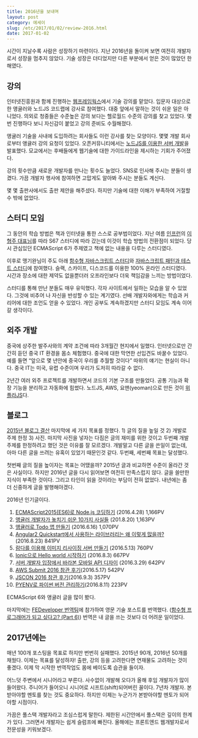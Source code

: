 ```yaml
---
title: 2016년을 보내며
layout: post
category: 에세이
slug: /etc/2017/01/02/review-2016.html
date: 2017-01-02
---
```


시간이 지날수록 사람은 성장하기 마련이다. 지난 2016년을 돌이켜 보면 여전히 개발자로서 성장을 멈추지 않았다. 기술 성장은 더디었지만 다른 부분에서 얻은 것이 많았던 한 해였다.

## 강의

인터넷진흥원과 함께 진행하는 [웹프레임웍스](http://webframeworks.kr)에서 기술 강의를 맡았다. 입문자 대상으로한 앵귤러와 노드JS 코드랩에 강사로 참여했다. 대중 앞에서 말하는 것이 쉬운 일은 아니었다. 의외로 청중들은 수준높은 강의 보다는 헬로월드 수준의 강의를 찾고 있었다. 몇 번 진행하다 보니 자신감이 붙었고 강의 준비도 수월해졌다.

앵귤러 기술을 사내에 도입하려는 회사들도 이런 강사를 찾는 모양이다. 몇몇 개발 회사로부터 앵귤러 강의 요청이 있었다. 오픈커뮤니티에서는 [노드JS를 이용한 서버 개발](http://open.egovframe.kr/cop/bbs/selectBoardArticle.do?bbsId=BBSMSTR_000000000014&nttId=18774)을 발표했다. 모교에서는 후배들에게 웹기술에 대한 가이드라인을 제시하는 기회가 주어졌다.

강의 횟수만큼 새로운 개발자를 만나는 횟수도 늘었다. SNS로 인사해 주시는 분들이 생겼다. 가끔 개발자 행사에 참여하면 고맙게도 알아봐 주시는 분들도 계신다.

몇 몇 출판사에서도 출판 제안을 해주셨다. 하지만 기술에 대한 이해가 부족하여 거절할 수 밖에 없었다.

## 스터디 모임

그 동안의 학습 방법은 책과 인터넷을 통한 스스로 공부법이었다. 지난 여름 [인프런](https://www.inflearn.com)의 [이형주 대표님](http://www.hodoogwaja.com)를 따라 S67 스터디에 따라 갔는데 이것이 학습 방법의 전환점이 되었다. 당시 관심있던 ECMAScript 6가 주제였고 책에 없는 내용을 다루는 스터디였다.

이후로 맹기완님이 주도 아래 [함수형 자바스크립트 스터디](https://github.com/projectBS/functionalstudy)와 [자바스크립트 패턴과 테스트 스터디](http://www.yes24.com/24/Goods/33211518?Acode=101)에 참여했다. 슬랙, 스카이프, 디스코드를 이용한 100% 온라인 스터디였다. 시간과 장소에 대한 제약도 없을뿐더러 오프라인보다 더욱 책임감을 느끼는 방법이었다.

스터디를 통해 만난 분들도 매우 유익했다. 각자 사이트에서 일하는 모습을 알 수 있었다. 그것에 비추어 나 자신을 반성할 수 있는 계기였다. 선배 개발자와에게는 학습과 커리어에 대한 조언도 얻을 수 있었다. 개인 공부도 계속하겠지만 스터디 모임도 계속 이어갈 생각이다.

## 외주 개발

중국에 상주한 발주사와의 계약 조건에 따라 3개월간 현지에서 일했다. 인터넷으로만 간간히 듣던 중국 IT 환경을 몸소 체험했다. 중국에 대한 막연한 선입견도 바꿀수 있었다. 예를 들면 “앞으로 몇 년안에 중국이 우리를 추월할 것이다” 따위의 얘기는 현실이 아니다. 중국 IT는 미국, 유렵 수준이며 우리가 도저히 따라갈 수 없다.

2년간 여러 외주 프로젝트를 개발하면서 코드의 기본 구조를 만들었다. 공통 기능과 확장 기능을 분리하고 자동화에 힘썼다. 노드JS, AWS, 요맨(yeoman)으로 만든 것이 [위플라JS](https://github.com/WePlanet/generator-weplajs)다.

## 블로그

[2015년 블로그 결산](/2015-블로그-결산) 마지막에 세 가지 목표를 정했다. 1) 글의 질을 높일 것 2) 개발로 주제 한정 3) 사진. 마지막 사진을 넣자는 다짐은 글의 재미를 위한 것이고 두번째 개발 주제를 한정하려고 했던 것은 이유를 잘 모르겠다. 개발말고 다른 글을 쓴일이 없는데, 아마 다른 글을 쓰려는 유혹이 있었기 때문인것 같다. 두번째, 세번째 목표는 달성했다.

첫번째 글의 질을 높이자는 목표는 어땠을까? 2015년 글과 비교하면 수준이 올라간 것은 사실이다. 하지만 2016년 글을 다시 읽어보면 여전히 만족스럽지 않다. 글을 쓸만한 지식이 부족한 것이다. 그리고 타인이 읽을 것이라는 부담이 전혀 없었다. 내년에는 좀 더 신중하게 글을 발행해야겠다.

2016년 인기글이다.

1. [ECMAScript2015(ES6)로 Node.js 코딩하기](http://blog.jeonghwan.net/2016/04/28/es6.html) (2016.4.28) 1,166PV
2. [앵귤러 개발자가 놓치기 쉬운 10가지 사실들](http://blog.jeonghwan.net/2016/08/20/angular-facts-easy-to-miss.html) (201.8.20) 1,163PV
3. [앵귤러로 Todo 앱 만들기](http://blog.jeonghwan.net/lectures/todomvc-angular/1/) (2016.6.16) 1,070PV
4. [Angular2 Quickstart에서 사용하는 라이브러리는 왜 이렇게 많을까?](http://blog.jeonghwan.net/2016/08/23/about-angular2-quickstart-libraries.html) (2016.8.23) 841PV
5. [람다를 이용해 이미지 리사이징 서버 만들기](http://blog.jeonghwan.net/2016/05/13/image-resizing-with-lambda.html) (2016.5.13) 760PV
6. [Ionic으로 Hello world 시작하기](http://blog.jeonghwan.net/2016/08/03/ionic-hello-world.html) (2016.8.3) 667PV
7. [서버 개발자 입장에서 바라본 모바일 API 디자이](http://blog.jeonghwan.net/2016/03/29/mobile-rest-api.html) (2016.3.29) 642PV
8. [AWS Submit 2016 참관 후기](http://blog.jeonghwan.net/2016/05/17/aws-submit-2016.html)(2016.5.17) 542PV
9. [JSCON 2016 참관 후기](http://blog.jeonghwan.net/2016/09/03/jscon2016.html)(2016.9.3) 357PV
10. [PYENV로 파이썬 버전 관리하기](http://blog.jeonghwan.net/2016/08/11/pyenv.html)(2016.8.11) 223PV

ECMAScript 6와 앵귤러 글을 많이 봤다.

마지막에는 [FEDeveloper 번역팀](https://github.com/FEDevelopers/tech.description/wiki/번역-문서)에 참가하여 영문 기술 포스트를 번역했다. ([함수형 프로그래머가 되고 싶다고? (Part 6)](<https://github.com/FEDevelopers/tech.description/wiki/함수형-프로그래머가-되고-싶다고%3F-(Part-6)>)) 번역은 내 글을 쓰는 것보다 더 어려운 일이었다.

## 2017년에는

매년 100개 포스팅을 목표로 하지만 번번히 실패했다. 2015년 90개, 2016년 50개를 채웠다. 이제는 목표를 달성하자! 출판, 강의 등을 고려한다면 연재물도 고려하는 것이 좋겠다. 이제 막 시작한 번역작업도 몸에 베이도록 습관을 들이자.

어느덧 주변에서 시니어라고 부른다. 사수없이 개발해 오다가 올해 후임 개발자가 많이 들어왔다. 주니어가 들어오니 시니어로 시프트(shift)되어버린 꼴이다. 7년차 개발자. 본받아야할 멘토를 찾는 것도 중요하다. 하지만 이제는 누군가가 본받아야할 멘토가 되어야할 시점이다.

가끔은 풀스택 개발자라고 조심스럽게 말한다. 제한된 시간안에서 풀스택은 깊이의 한계가 있다. 그러면서 개발자는 쉽게 슬럼프에 빠진다. 올해에는 프론트엔드 웹개발자로서 전문성을 키워보겠다.
